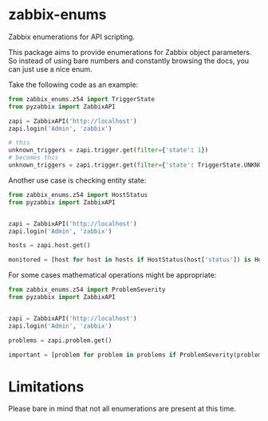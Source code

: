 # zabbix-enums

Zabbix enumerations for API scripting.


This package aims to provide enumerations for Zabbix object parameters.
So instead of using bare numbers and constantly browsing the docs, you can just use a nice enum.

Take the following code as an example:

```python
from zabbix_enums.z54 import TriggerState
from pyzabbix import ZabbixAPI

zapi = ZabbixAPI('http://localhost')
zapi.login('Admin', 'zabbix')

# this
unknown_triggers = zapi.trigger.get(filter={'state': 1})
# becomes this
unknown_triggers = zapi.trigger.get(filter={'state': TriggerState.UNKNOWN})

```

Another use case is checking entity state:

```python
from zabbix_enums.z54 import HostStatus
from pyzabbix import ZabbixAPI


zapi = ZabbixAPI('http://localhost')
zapi.login('Admin', 'zabbix')

hosts = zapi.host.get()

monitored = [host for host in hosts if HostStatus(host['status']) is HostStatus.MONITORED]

```

For some cases mathematical operations might be appropriate:

```python
from zabbix_enums.z54 import ProblemSeverity
from pyzabbix import ZabbixAPI


zapi = ZabbixAPI('http://localhost')
zapi.login('Admin', 'zabbix')

problems = zapi.problem.get()

important = [problem for problem in problems if ProblemSeverity(problem['severity']) > ProblemSeverity.AVERAGE]

```

# Limitations
Please bare in mind that not all enumerations are present at this time.
